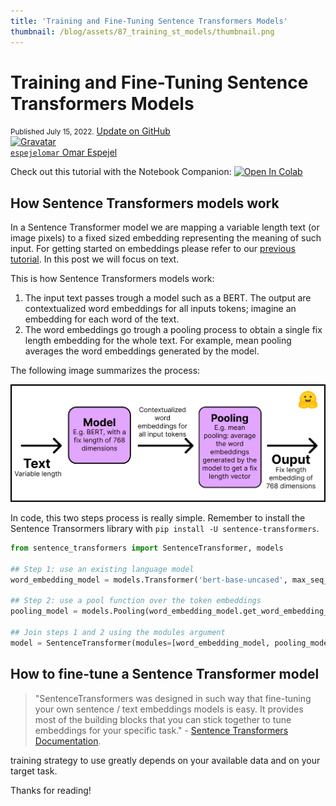 ```yaml
---
title: 'Training and Fine-Tuning Sentence Transformers Models'
thumbnail: /blog/assets/87_training_st_models/thumbnail.png
---
```


<h1>
    Training and Fine-Tuning Sentence Transformers Models
</h1>

<div class="blog-metadata">
    <small>Published July 15, 2022.</small>
    <a target="_blank" class="btn no-underline text-sm mb-5 font-sans" href="https://github.com/huggingface/blog/blob/main/train-and-fine-tune-sentence-transformers-models.md">
        Update on GitHub
    </a>
</div>

<div class="author-card">
    <a href="/espejelomar"> 
        <img class="avatar avatar-user" src="https://bafybeidj6oxo7zm5pejnc2iezy24npw4qbt2jgpo4n6igt7oykc7rbvcxi.ipfs.dweb.link/omar_picture.png" title="Gravatar">
        <div class="bfc">
            <code>espejelomar</code>
            <span class="fullname">Omar Espejel</span>
        </div>
    </a>
</div>

Check out this tutorial with the Notebook Companion:
<a target="_blank" href="https://colab.research.google.com/github/huggingface/blog/blob/main/notebooks/80_getting_started_with_embeddings.ipynb">
    <img src="https://colab.research.google.com/assets/colab-badge.svg" alt="Open In Colab"/>
</a>

## How Sentence Transformers models work

In a Sentence Transformer model we are mapping a variable length text (or image pixels) to a fixed sized embedding representing the meaning of such input. For getting started on embeddings please refer to our [previous tutorial](https://huggingface.co/blog/getting-started-with-embeddings). In this post we will focus on text. 

This is how Sentence Transformers models work:

1. The input text passes trough a model such as a BERT. The output are contextualized word embeddings for all inputs tokens; imagine an embedding for each word of the text.
2. The word embeddings go trough a pooling process to obtain a single fix length embedding for the whole text. For example, mean pooling averages the word embeddings generated by the model.

The following image summarizes the process:

![](assets/87_training_st_models/training_process.png)

In code, this two steps process is really simple. Remember to install the Sentence Transormers library with `pip install -U sentence-transformers`.

```py
from sentence_transformers import SentenceTransformer, models

## Step 1: use an existing language model
word_embedding_model = models.Transformer('bert-base-uncased', max_seq_length=256)

## Step 2: use a pool function over the token embeddings
pooling_model = models.Pooling(word_embedding_model.get_word_embedding_dimension())

## Join steps 1 and 2 using the modules argument
model = SentenceTransformer(modules=[word_embedding_model, pooling_model])
```



## How to fine-tune a Sentence Transformer model

> "SentenceTransformers was designed in such way that fine-tuning your own sentence / text embeddings models is easy. It provides most of the building blocks that you can stick together to tune embeddings for your specific task." - [Sentence Transformers Documentation](https://www.sbert.net/docs/training/overview.html#training-overview).

training strategy to use greatly depends on your available data and on your target task.




Thanks for reading!

